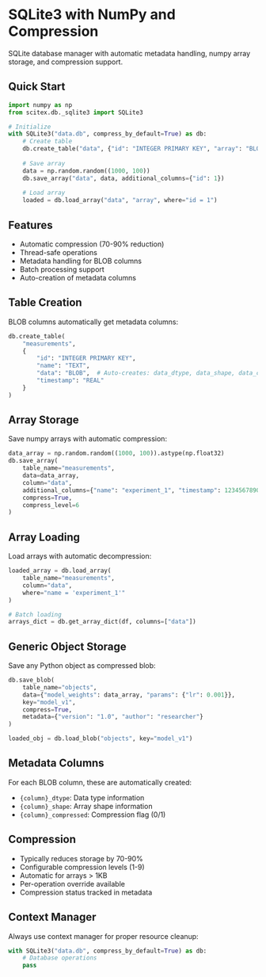 <!-- ---
!-- Timestamp: 2025-07-15 09:07:01
!-- Author: ywatanabe
!-- File: /ssh:sp:/home/ywatanabe/proj/scitex_repo/src/scitex/db/_sqlite3/README.md
!-- --- -->

# SQLite3 with NumPy and Compression

SQLite database manager with automatic metadata handling, numpy array storage, and compression support.

## Quick Start

```python
import numpy as np
from scitex.db._sqlite3 import SQLite3

# Initialize
with SQLite3("data.db", compress_by_default=True) as db:
    # Create table
    db.create_table("data", {"id": "INTEGER PRIMARY KEY", "array": "BLOB"})
    
    # Save array
    data = np.random.random((1000, 100))
    db.save_array("data", data, additional_columns={"id": 1})
    
    # Load array
    loaded = db.load_array("data", "array", where="id = 1")
```

## Features

- Automatic compression (70-90% reduction)
- Thread-safe operations
- Metadata handling for BLOB columns
- Batch processing support
- Auto-creation of metadata columns

## Table Creation

BLOB columns automatically get metadata columns:

```python
db.create_table(
    "measurements",
    {
        "id": "INTEGER PRIMARY KEY",
        "name": "TEXT",
        "data": "BLOB",  # Auto-creates: data_dtype, data_shape, data_compressed
        "timestamp": "REAL"
    }
)
```

## Array Storage

Save numpy arrays with automatic compression:

```python
data_array = np.random.random((1000, 100)).astype(np.float32)
db.save_array(
    table_name="measurements",
    data=data_array,
    column="data",
    additional_columns={"name": "experiment_1", "timestamp": 1234567890},
    compress=True,
    compress_level=6
)
```

## Array Loading

Load arrays with automatic decompression:

```python
loaded_array = db.load_array(
    table_name="measurements",
    column="data",
    where="name = 'experiment_1'"
)

# Batch loading
arrays_dict = db.get_array_dict(df, columns=["data"])
```

## Generic Object Storage

Save any Python object as compressed blob:

```python
db.save_blob(
    table_name="objects",
    data={"model_weights": data_array, "params": {"lr": 0.001}},
    key="model_v1",
    compress=True,
    metadata={"version": "1.0", "author": "researcher"}
)

loaded_obj = db.load_blob("objects", key="model_v1")
```

## Metadata Columns

For each BLOB column, these are automatically created:
- `{column}_dtype`: Data type information
- `{column}_shape`: Array shape information  
- `{column}_compressed`: Compression flag (0/1)

## Compression

- Typically reduces storage by 70-90%
- Configurable compression levels (1-9)
- Automatic for arrays > 1KB
- Per-operation override available
- Compression status tracked in metadata

## Context Manager

Always use context manager for proper resource cleanup:

```python
with SQLite3("data.db", compress_by_default=True) as db:
    # Database operations
    pass
```

<!-- EOF -->